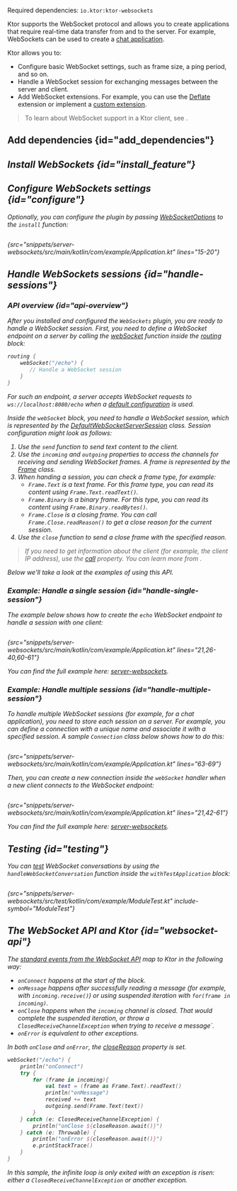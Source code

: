 [//]: # (title: Server WebSockets)

<microformat>
<p>
Required dependencies: <code>io.ktor:ktor-websockets</code>
</p>
<var name="example_name" value="server-websockets"/>
<include src="lib.xml" include-id="download_example"/>
</microformat>

Ktor supports the WebSocket protocol and allows you to create applications that require real-time data transfer from and to the server. For example, WebSockets can be used to create a [chat application](creating_web_socket_chat.md).

Ktor allows you to:
* Configure basic WebSocket settings, such as frame size, a ping period, and so on.
* Handle a WebSocket session for exchanging messages between the server and client.
* Add WebSocket extensions. For example, you can use the [Deflate](websocket_deflate_extension.md) extension or implement a [custom extension](websocket_extensions_api.md).

> To learn about WebSocket support in a Ktor client, see [](websocket_client.md).


## Add dependencies {id="add_dependencies"}
<var name="feature_name" value="WebSockets"/>
<var name="artifact_name" value="ktor-websockets"/>
<include src="lib.xml" include-id="add_ktor_artifact_intro"/>
<include src="lib.xml" include-id="add_ktor_artifact"/>


## Install WebSockets {id="install_feature"}

<var name="feature_name" value="WebSockets"/>
<include src="lib.xml" include-id="install_feature"/>


## Configure WebSockets settings {id="configure"}

Optionally, you can configure the plugin by passing [WebSocketOptions](https://api.ktor.io/ktor-features/ktor-websockets/ktor-websockets/io.ktor.websocket/-web-sockets/-web-socket-options/index.html) to the `install` function:

```kotlin
```
{src="snippets/server-websockets/src/main/kotlin/com/example/Application.kt" lines="15-20"}

## Handle WebSockets sessions {id="handle-sessions"}

### API overview {id="api-overview"}

After you installed and configured the `WebSockets` plugin, you are ready to handle a WebSocket session. First, you need to define a WebSocket endpoint on a server by calling the [webSocket](https://api.ktor.io/ktor-features/ktor-websockets/ktor-websockets/io.ktor.websocket/web-socket.html) function inside the [routing](Routing_in_Ktor.md#define_route) block:
```kotlin
routing { 
    webSocket("/echo") {
       // Handle a WebSocket session
    }
}
```
For such an endpoint, a server accepts WebSocket requests to `ws://localhost:8080/echo` when a [default configuration](Configurations.xml) is used.

Inside the `webSocket` block, you need to handle a WebSocket session, which is represented by the [DefaultWebSocketServerSession](https://api.ktor.io/ktor-features/ktor-websockets/ktor-websockets/io.ktor.websocket/-default-web-socket-server-session/index.html) class. Session configuration might look as follows:

1. Use the `send` function to send text content to the client. 
2. Use the `incoming` and `outgoing` properties to access the channels for receiving and sending WebSocket frames. A frame is represented by the [Frame](https://api.ktor.io/ktor-http/ktor-http-cio/ktor-http-cio/io.ktor.http.cio.websocket/-frame/index.html) class.
3. When handing a session, you can check a frame type, for example:
   * `Frame.Text` is a text frame. For this frame type, you can read its content using `Frame.Text.readText()`.
   * `Frame.Binary` is a binary frame. For this type, you can read its content using `Frame.Binary.readBytes()`.
   * `Frame.Close` is a closing frame. You can call `Frame.Close.readReason()` to get a close reason for the current session.
4. Use the `close` function to send a close frame with the specified reason.

> If you need to get information about the client (for example, the client IP address), use the [call](https://api.ktor.io/ktor-features/ktor-websockets/ktor-websockets/io.ktor.websocket/-web-socket-server-session/call.html) property. You can learn more from [](requests.md#request_information).

Below we'll take a look at the examples of using this API.


### Example: Handle a single session {id="handle-single-session"}

The example below shows how to create the `echo` WebSocket endpoint to handle a session with one client:

```kotlin
```
{src="snippets/server-websockets/src/main/kotlin/com/example/Application.kt" lines="21,26-40,60-61"}

You can find the full example here: [server-websockets](https://github.com/ktorio/ktor-documentation/tree/%current-branch%/codeSnippets/snippets/server-websockets).

### Example: Handle multiple sessions {id="handle-multiple-session"}

To handle multiple WebSocket sessions (for example, for a chat application), you need to store each session on a server. For example, you can define a connection with a unique name and associate it with a specified session. A sample `Connection` class below shows how to do this:

```kotlin
```
{src="snippets/server-websockets/src/main/kotlin/com/example/Application.kt" lines="63-69"}

Then, you can create a new connection inside the `webSocket` handler when a new client connects to the WebSocket endpoint:

```kotlin
```
{src="snippets/server-websockets/src/main/kotlin/com/example/Application.kt" lines="21,42-61"}

You can find the full example here: [server-websockets](https://github.com/ktorio/ktor-documentation/tree/%current-branch%/codeSnippets/snippets/server-websockets).




## Testing {id="testing"}

You can [test](Testing.md) WebSocket conversations by using the `handleWebSocketConversation` function inside the `withTestApplication` block:

```kotlin
```
{src="snippets/server-websockets/src/test/kotlin/com/example/ModuleTest.kt" include-symbol="ModuleTest"}

## The WebSocket API and Ktor {id="websocket-api"}

The [standard events from the WebSocket API](https://developer.mozilla.org/en-US/docs/Web/API/WebSockets_API) map to Ktor in the following way:

* `onConnect` happens at the start of the block.
* `onMessage` happens after successfully reading a message (for example, with `incoming.receive()`) or using suspended iteration with `for(frame in incoming)`.
* `onClose` happens when the `incoming` channel is closed. That would complete the suspended iteration, or throw a `ClosedReceiveChannelException` when trying to receive a message`.
* `onError` is equivalent to other exceptions.

In both `onClose` and `onError`, the [closeReason](https://api.ktor.io/ktor-http/ktor-http-cio/ktor-http-cio/io.ktor.http.cio.websocket/-default-web-socket-session/close-reason.html) property is set.

```kotlin
webSocket("/echo") {
    println("onConnect")
    try {
        for (frame in incoming){
            val text = (frame as Frame.Text).readText()
            println("onMessage")
            received += text
            outgoing.send(Frame.Text(text))
        }
    } catch (e: ClosedReceiveChannelException) {
        println("onClose ${closeReason.await()}")
    } catch (e: Throwable) {
        println("onError ${closeReason.await()}")
        e.printStackTrace()
    }
}
```

In this sample, the infinite loop is only exited with an exception is risen: either a `ClosedReceiveChannelException` or another exception.
